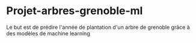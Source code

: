# Projet-arbres-grenoble-ml
Le but est de prédire l'année de plantation d'un arbre de grenoble grâce à des modèles de machine learning
